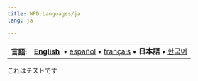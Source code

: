 ```yaml
---
title: WPD:Languages/ja
lang: ja

---
```

<table class="nmbox languages" style="">
<tr>
<th class="mbox-image" style=""> <b>言語:</b></th>
<td class="mbox-text"><b><a href="/wiki/WPD:Languages" title="WPD:Languages">English</a></b> &#160;&#8226;&#32;<span lang="es"><a href="/wiki/WPD:Languages/es" title="WPD:Languages/es">español</a></span>&#160;&#8226;&#32;<span lang="fr"><a href="/wiki/WPD:Languages/fr" title="WPD:Languages/fr">français</a></span>&#160;&#8226;&#32;<span lang="ja"><strong class="selflink">日本語</strong></span>&#160;&#8226;&#32;<span lang="ko"><a href="/wiki/WPD:Languages/ko" title="WPD:Languages/ko">한국어</a></span></td>
</tr></table>
<p>これはテストです
</p>
<!-- Saved in parser cache with key wpwiki:pcache:idhash:6448-0!*!0!*!*!*!*!esi=1 and timestamp 20150731183059 and revision id 17291
 -->
